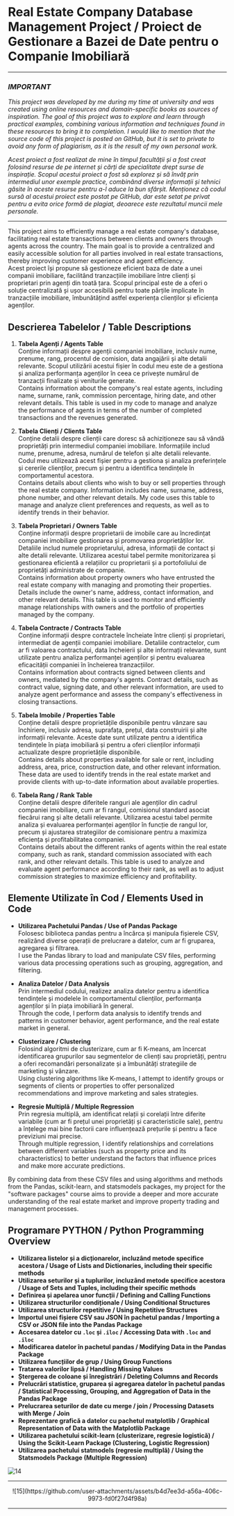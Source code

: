 # **Real Estate Company Database Management Project / Proiect de Gestionare a Bazei de Date pentru o Companie Imobiliară**

*******************************************************
### *IMPORTANT*
*This project was developed by me during my time at university and was created using online resources and domain-specific books as sources of inspiration. The goal of this project was to explore and learn through practical examples, combining various information and techniques found in these resources to bring it to completion. I would like to mention that the source code of this project is posted on GitHub, but it is set to private to avoid any form of plagiarism, as it is the result of my own personal work.*

*Acest proiect a fost realizat de mine în timpul facultății și a fost creat folosind resurse de pe internet și cărți de specialitate drept surse de inspirație. Scopul acestui proiect a fost să explorez și să învăț prin intermediul unor exemple practice, combinând diverse informații și tehnici găsite în aceste resurse pentru a-l aduce la bun sfârșit. Menționez că codul sursă al acestui proiect este postat pe GitHub, dar este setat pe privat pentru a evita orice formă de plagiat, deoarece este rezultatul muncii mele personale.*
*******************************************************

This project aims to efficiently manage a real estate company's database, facilitating real estate transactions between clients and owners through agents across the country. The main goal is to provide a centralized and easily accessible solution for all parties involved in real estate transactions, thereby improving customer experience and agent efficiency.                     
Acest proiect își propune să gestioneze eficient baza de date a unei companii imobiliare, facilitând tranzacțiile imobiliare între clienți și proprietari prin agenți din toată țara. Scopul principal este de a oferi o soluție centralizată și ușor accesibilă pentru toate părțile implicate în tranzacțiile imobiliare, îmbunătățind astfel experiența clienților și eficiența agenților.

## **Descrierea Tabelelor / Table Descriptions**

1. **Tabela Agenți / Agents Table**  
   Conține informații despre agenții companiei imobiliare, inclusiv nume, prenume, rang, procentul de comision, data angajării și alte detalii relevante. Scopul utilizării acestui fișier în codul meu este de a gestiona și analiza performanța agenților în ceea ce privește numărul de tranzacții finalizate și veniturile generate.  
   Contains information about the company's real estate agents, including name, surname, rank, commission percentage, hiring date, and other relevant details. This table is used in my code to manage and analyze the performance of agents in terms of the number of completed transactions and the revenues generated.

2. **Tabela Clienți / Clients Table**  
   Conține detalii despre clienții care doresc să achiziționeze sau să vândă proprietăți prin intermediul companiei imobiliare. Informațiile includ nume, prenume, adresa, numărul de telefon și alte detalii relevante. Codul meu utilizează acest fișier pentru a gestiona și analiza preferințele și cererile clienților, precum și pentru a identifica tendințele în comportamentul acestora.  
   Contains details about clients who wish to buy or sell properties through the real estate company. Information includes name, surname, address, phone number, and other relevant details. My code uses this table to manage and analyze client preferences and requests, as well as to identify trends in their behavior.

3. **Tabela Proprietari / Owners Table**  
   Conține informații despre proprietarii de imobile care au încredințat companiei imobiliare gestionarea și promovarea proprietăților lor. Detaliile includ numele proprietarului, adresa, informații de contact și alte detalii relevante. Utilizarea acestui tabel permite monitorizarea și gestionarea eficientă a relațiilor cu proprietarii și a portofoliului de proprietăți administrate de companie.  
   Contains information about property owners who have entrusted the real estate company with managing and promoting their properties. Details include the owner's name, address, contact information, and other relevant details. This table is used to monitor and efficiently manage relationships with owners and the portfolio of properties managed by the company.

4. **Tabela Contracte / Contracts Table**  
   Conține informații despre contractele încheiate între clienți și proprietari, intermediat de agenții companiei imobiliare. Detaliile contractelor, cum ar fi valoarea contractului, data încheierii și alte informații relevante, sunt utilizate pentru analiza performanței agenților și pentru evaluarea eficacității companiei în încheierea tranzacțiilor.  
   Contains information about contracts signed between clients and owners, mediated by the company's agents. Contract details, such as contract value, signing date, and other relevant information, are used to analyze agent performance and assess the company's effectiveness in closing transactions.

5. **Tabela Imobile / Properties Table**  
   Conține detalii despre proprietățile disponibile pentru vânzare sau închiriere, inclusiv adresa, suprafața, prețul, data construirii și alte informații relevante. Aceste date sunt utilizate pentru a identifica tendințele în piața imobiliară și pentru a oferi clienților informații actualizate despre proprietățile disponibile.  
   Contains details about properties available for sale or rent, including address, area, price, construction date, and other relevant information. These data are used to identify trends in the real estate market and provide clients with up-to-date information about available properties.

6. **Tabela Rang / Rank Table**  
   Conține detalii despre diferitele ranguri ale agenților din cadrul companiei imobiliare, cum ar fi rangul, comisionul standard asociat fiecărui rang și alte detalii relevante. Utilizarea acestui tabel permite analiza și evaluarea performanței agenților în funcție de rangul lor, precum și ajustarea strategiilor de comisionare pentru a maximiza eficiența și profitabilitatea companiei.  
   Contains details about the different ranks of agents within the real estate company, such as rank, standard commission associated with each rank, and other relevant details. This table is used to analyze and evaluate agent performance according to their rank, as well as to adjust commission strategies to maximize efficiency and profitability.

## **Elemente Utilizate în Cod / Elements Used in Code**

- **Utilizarea Pachetului Pandas / Use of Pandas Package**  
  Folosesc biblioteca pandas pentru a încărca și manipula fișierele CSV, realizând diverse operații de prelucrare a datelor, cum ar fi gruparea, agregarea și filtrarea.  
  I use the Pandas library to load and manipulate CSV files, performing various data processing operations such as grouping, aggregation, and filtering.

- **Analiza Datelor / Data Analysis**  
  Prin intermediul codului, realizez analiza datelor pentru a identifica tendințele și modelele în comportamentul clienților, performanța agenților și în piața imobiliară în general.  
  Through the code, I perform data analysis to identify trends and patterns in customer behavior, agent performance, and the real estate market in general.

- **Clusterizare / Clustering**  
  Folosind algoritmi de clusterizare, cum ar fi K-means, am încercat identificarea grupurilor sau segmentelor de clienți sau proprietăți, pentru a oferi recomandări personalizate și a îmbunătăți strategiile de marketing și vânzare.  
  Using clustering algorithms like K-means, I attempt to identify groups or segments of clients or properties to offer personalized recommendations and improve marketing and sales strategies.

- **Regresie Multiplă / Multiple Regression**  
  Prin regresia multiplă, am identificat relații și corelații între diferite variabile (cum ar fi prețul unei proprietăți și caracteristicile sale), pentru a înțelege mai bine factorii care influențează prețurile și pentru a face previziuni mai precise.  
  Through multiple regression, I identify relationships and correlations between different variables (such as property price and its characteristics) to better understand the factors that influence prices and make more accurate predictions.

By combining data from these CSV files and using algorithms and methods from the Pandas, scikit-learn, and statsmodels packages, my project for the "software packages" course aims to provide a deeper and more accurate understanding of the real estate market and improve property trading and management processes.

## **Programare PYTHON / Python Programming Overview**

- **Utilizarea listelor și a dicționarelor, incluzând metode specifice acestora / Usage of Lists and Dictionaries, including their specific methods**
- **Utilizarea seturilor și a tuplurilor, incluzând metode specifice acestora / Usage of Sets and Tuples, including their specific methods**
- **Definirea și apelarea unor funcții / Defining and Calling Functions**
- **Utilizarea structurilor condiționale / Using Conditional Structures**
- **Utilizarea structurilor repetitive / Using Repetitive Structures**
- **Importul unei fișiere CSV sau JSON în pachetul pandas / Importing a CSV or JSON file into the Pandas Package**
- **Accesarea datelor cu `.loc` și `.iloc` / Accessing Data with `.loc` and `.iloc`**
- **Modificarea datelor în pachetul pandas / Modifying Data in the Pandas Package**
- **Utilizarea funcțiilor de grup / Using Group Functions**
- **Tratarea valorilor lipsă / Handling Missing Values**
- **Ștergerea de coloane și înregistrări / Deleting Columns and Records**
- **Prelucrări statistice, gruparea și agregarea datelor în pachetul pandas / Statistical Processing, Grouping, and Aggregation of Data in the Pandas Package**
- **Prelucrarea seturilor de date cu merge / join / Processing Datasets with Merge / Join**
- **Reprezentare grafică a datelor cu pachetul matplotlib / Graphical Representation of Data with the Matplotlib Package**
- **Utilizarea pachetului scikit-learn (clusterizare, regresie logistică) / Using the Scikit-Learn Package (Clustering, Logistic Regression)**
- **Utilizarea pachetului statmodels (regresie multiplă) / Using the Statsmodels Package (Multiple Regression)**

![14](https://github.com/user-attachments/assets/4924cde1-91c6-482a-aa2b-b11ee5170823)
*******************************************************
<center>
![15](https://github.com/user-attachments/assets/b4d7ee3d-a56a-406c-9973-fd0f27d4f98a)
</center>

---
